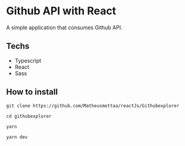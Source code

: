 # Github API with React 

A simple application that consumes Github API. 

## Techs 
  - Typescript 
  - React 
  - Sass

## How to install 

`git clone https://github.com/Matheusmottaa/reactJs/Githubexplorer `

`cd githubexplorer `

`yarn`

``yarn dev``
